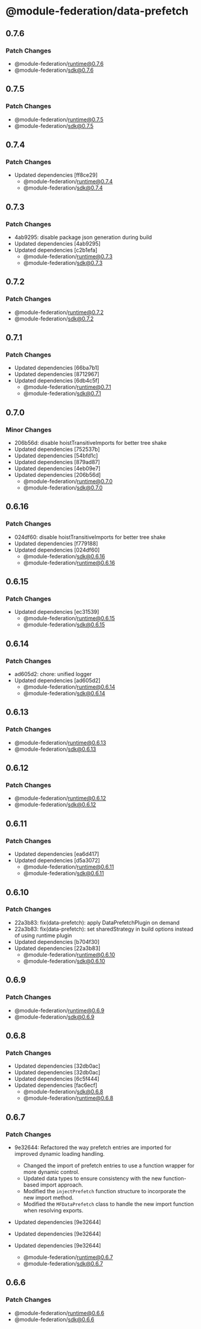 # @module-federation/data-prefetch

## 0.7.6

### Patch Changes

- @module-federation/runtime@0.7.6
- @module-federation/sdk@0.7.6

## 0.7.5

### Patch Changes

- @module-federation/runtime@0.7.5
- @module-federation/sdk@0.7.5

## 0.7.4

### Patch Changes

- Updated dependencies [ff8ce29]
  - @module-federation/runtime@0.7.4
  - @module-federation/sdk@0.7.4

## 0.7.3

### Patch Changes

- 4ab9295: disable package json generation during build
- Updated dependencies [4ab9295]
- Updated dependencies [c2b1efa]
  - @module-federation/runtime@0.7.3
  - @module-federation/sdk@0.7.3

## 0.7.2

### Patch Changes

- @module-federation/runtime@0.7.2
- @module-federation/sdk@0.7.2

## 0.7.1

### Patch Changes

- Updated dependencies [66ba7b1]
- Updated dependencies [8712967]
- Updated dependencies [6db4c5f]
  - @module-federation/runtime@0.7.1
  - @module-federation/sdk@0.7.1

## 0.7.0

### Minor Changes

- 206b56d: disable hoistTransitiveImports for better tree shake
- Updated dependencies [752537b]
- Updated dependencies [54bfd1c]
- Updated dependencies [879ad87]
- Updated dependencies [4eb09e7]
- Updated dependencies [206b56d]
  - @module-federation/runtime@0.7.0
  - @module-federation/sdk@0.7.0

## 0.6.16

### Patch Changes

- 024df60: disable hoistTransitiveImports for better tree shake
- Updated dependencies [f779188]
- Updated dependencies [024df60]
  - @module-federation/sdk@0.6.16
  - @module-federation/runtime@0.6.16

## 0.6.15

### Patch Changes

- Updated dependencies [ec31539]
  - @module-federation/runtime@0.6.15
  - @module-federation/sdk@0.6.15

## 0.6.14

### Patch Changes

- ad605d2: chore: unified logger
- Updated dependencies [ad605d2]
  - @module-federation/runtime@0.6.14
  - @module-federation/sdk@0.6.14

## 0.6.13

### Patch Changes

- @module-federation/runtime@0.6.13
- @module-federation/sdk@0.6.13

## 0.6.12

### Patch Changes

- @module-federation/runtime@0.6.12
- @module-federation/sdk@0.6.12

## 0.6.11

### Patch Changes

- Updated dependencies [ea6d417]
- Updated dependencies [d5a3072]
  - @module-federation/runtime@0.6.11
  - @module-federation/sdk@0.6.11

## 0.6.10

### Patch Changes

- 22a3b83: fix(data-prefetch): apply DataPrefetchPlugin on demand
- 22a3b83: fix(data-prefetch): set sharedStrategy in build options instead of using runtime plugin
- Updated dependencies [b704f30]
- Updated dependencies [22a3b83]
  - @module-federation/runtime@0.6.10
  - @module-federation/sdk@0.6.10

## 0.6.9

### Patch Changes

- @module-federation/runtime@0.6.9
- @module-federation/sdk@0.6.9

## 0.6.8

### Patch Changes

- Updated dependencies [32db0ac]
- Updated dependencies [32db0ac]
- Updated dependencies [6c5f444]
- Updated dependencies [fac6ecf]
  - @module-federation/sdk@0.6.8
  - @module-federation/runtime@0.6.8

## 0.6.7

### Patch Changes

- 9e32644: Refactored the way prefetch entries are imported for improved dynamic loading handling.

  - Changed the import of prefetch entries to use a function wrapper for more dynamic control.
  - Updated data types to ensure consistency with the new function-based import approach.
  - Modified the `injectPrefetch` function structure to incorporate the new import method.
  - Modified the `MFDataPrefetch` class to handle the new import function when resolving exports.

- Updated dependencies [9e32644]
- Updated dependencies [9e32644]
- Updated dependencies [9e32644]
  - @module-federation/runtime@0.6.7
  - @module-federation/sdk@0.6.7

## 0.6.6

### Patch Changes

- @module-federation/runtime@0.6.6
- @module-federation/sdk@0.6.6
